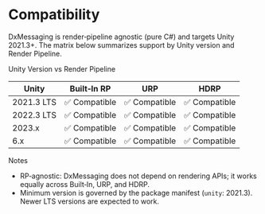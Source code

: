 # Compatibility

DxMessaging is render‑pipeline agnostic (pure C#) and targets Unity 2021.3+. The matrix below summarizes support by Unity version and Render Pipeline.

Unity Version vs Render Pipeline

| Unity      | Built‑In RP   | URP           | HDRP          |
| ---------- | ------------- | ------------- | ------------- |
| 2021.3 LTS | ✅ Compatible | ✅ Compatible | ✅ Compatible |
| 2022.3 LTS | ✅ Compatible | ✅ Compatible | ✅ Compatible |
| 2023.x     | ✅ Compatible | ✅ Compatible | ✅ Compatible |
| 6.x        | ✅ Compatible | ✅ Compatible | ✅ Compatible |

Notes

- RP‑agnostic: DxMessaging does not depend on rendering APIs; it works equally across Built‑In, URP, and HDRP.
- Minimum version is governed by the package manifest (`unity`: 2021.3). Newer LTS versions are expected to work.
